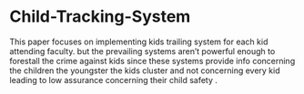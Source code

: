 # Child-Tracking-System
This paper focuses on implementing kids trailing system for each kid attending faculty. but the prevailing systems aren’t powerful enough to forestall the crime against kids since these systems provide info concerning the children the youngster the kids cluster and not concerning every kid leading to low assurance concerning their child safety .

